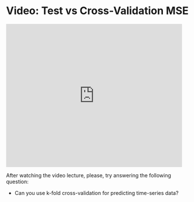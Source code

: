 # Video: Test vs Cross-Validation MSE



<iframe  title="YouTube Test vs Cross-Validation MSE" width="480" height="390" src="https://youtube.com/embed/IXT3uz3-hyM" frameborder="0" allowfullscreen></iframe>

After watching the video lecture, please, try answering the following question:

- Can you use k-fold cross-validation for predicting time-series data?
